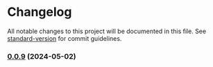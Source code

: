 # Changelog

All notable changes to this project will be documented in this file. See [standard-version](https://github.com/conventional-changelog/standard-version) for commit guidelines.

### [0.0.9](https://github.com/LeonardoAdami21/email-api/compare/v0.0.8...v0.0.9) (2024-05-02)
